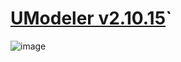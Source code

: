 # [UModeler v2.10.15](https://markdown.com.cn/basic-syntax/>links.html "标题")`
![image](https://assetstore-cdn-china-v1.unitychina.cn/key-image/263b208b-0678-4b56-a9f5-51538f7c72cf.webp)
